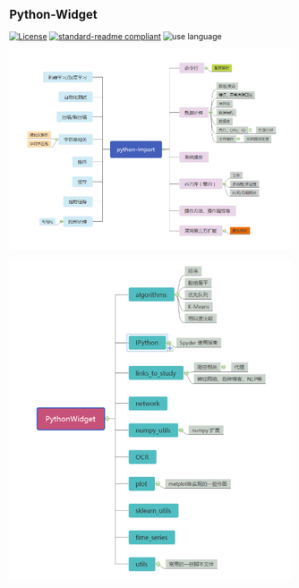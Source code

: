 ## Python-Widget

[![License](https://img.shields.io/badge/license-BSD-blue.svg)](https://github.com/xiaodongxiexie/python-widget)
[![standard-readme compliant](https://img.shields.io/badge/readme%20style-standard-brightgreen.svg?style=flat-square)](https://github.com/xiaodongxiexie/python-widget)
![use language](https://img.shields.io/badge/language-python3-orange.svg)


![文档说明](doc/python-import.png)

![文档说明](doc/readme.png)

